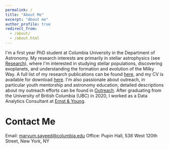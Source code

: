 ```yaml
---
permalink: /
title: "About Me"
excerpt: "About me"
author_profile: true
redirect_from: 
  - /about/
  - /about.html
---
```


I'm a first year PhD student at Columbia University in the Department of Astronomy. My research interests are primarily in stellar astrophysics (see [Research](https://maryumsayeed.github.io/research/)), where I'm interested in studying stellar populations, discovering exoplanets, and understanding the formation and evolution of the Milky Way. A full list of my research publications can be found [here](https://maryumsayeed.github.io/publications/), and my CV is available for download [here](https://maryumsayeed.github.io/cv/). I'm also passionate about outreach, in particular youth mentorship and astronomy education; detailed descriptions about my outreach efforts can be found in [Outreach](https://maryumsayeed.github.io/outreach/). After graduating from the University of British Columbia (UBC) in 2020, I worked as a Data Analytics Consultant at [Ernst & Young](https://www.ey.com/en_ca).

Contact Me
======
Email: [maryum.sayeed@columbia.edu](maryum.sayeed@columbia.edu)
Office: Pupin Hall, 538 West 120th Street, New York, NY
